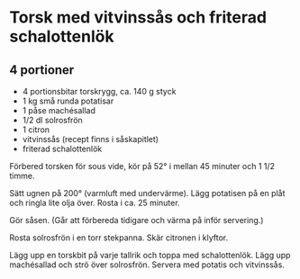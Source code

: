 # Torsk med vitvinssås och friterad schalottenlök

## 4 portioner

- 4 portionsbitar torskrygg, ca. 140 g styck
- 1 kg små runda potatisar
- 1 påse machésallad
- 1/2 dl solrosfrön
- 1 citron
- vitvinssås (recept finns i såskapitlet)
- friterad schalottenlök

Förbered torsken för sous vide, kör på 52° i mellan 45 minuter och 1 1/2 timme.

Sätt ugnen på 200° (varmluft med undervärme). Lägg potatisen på en plåt och ringla
lite olja över. Rosta i ca. 25 minuter.

Gör såsen. (Går att förbereda tidigare och värma på inför servering.)

Rosta solrosfrön i en torr stekpanna. Skär citronen i klyftor.

Lägg upp en torskbit på varje tallrik och toppa med schalottenlök. Lägg upp machésallad
och strö över solrosfrön. Servera med potatis och vitvinssås.
